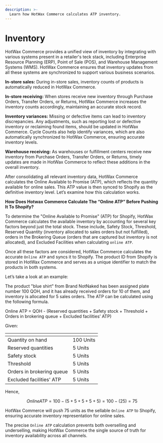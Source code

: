 ```yaml
---
description: >-
  Learn how HotWax Commerce calculates ATP inventory.
---
```


# Inventory

HotWax Commerce provides a unified view of inventory by integrating with various systems present in a retailer's teck stack, including Enterprise Resource Planning (ERP), Point of Sale (POS), and Warehouse Management Systems (WMS). HotWax Commerce ensures that inventory updates from all these systems are synchronized to support various business scenarios.

**In-store sales:** During in-store sales, inventory counts of products is automatically reduced in HotWax Commerce.
 
**In-store receiving:** When stores receive new inventory through Purchase Orders, Transfer Orders, or Returns, HotWax Commerce increases the inventory counts accordingly, maintaining an accurate stock record.

**Inventory variances:** Missing or defective items can lead to inventory discrepancies. Any adjustments, such as reporting lost or defective inventory or reclaiming found items, should be updated in HotWax Commerce. Cycle Counts also help identify variances, which are also automatically synchronized to HotWax Commerce, ensuring accurate inventory levels.

**Warehouse receiving:** As warehouses or fulfillment centers receive new inventory from Purchase Orders, Transfer Orders, or Returns, timely updates are made in HotWax Commerce to reflect these additions in the overall inventory.

After consolidating all relevant inventory data, HotWax Commerce calculates the Online Available to Promise (ATP), which reflects the quantity available for online sales. This ATP value is then synced to Shopify as the definitive inventory level. Let’s examine how this calculation works.

**How Does Hotwax Commerce Calculate The “Online ATP” Before Pushing It To Shopify?**

To determine the "Online Available to Promise" (ATP) for Shopify, HotWax Commerce calculates the available inventory by accounting for several key factors beyond just the total stock. These include, Safety Stock, Threshold, Reserved Quantity (inventory allocated to sales orders but not fulfilled), orders in the Brokering Queue (orders that are captured but inventory is not allocated), and Excluded Facilities when calculating `online ATP`.

Once all these factors are considered, HotWax Commerce calculates the accurate `Online ATP` and syncs it to Shopify. The product ID from Shopify is stored in HotWax Commerce and serves as a unique identifier to match the products in both systems.

Let’s take a look at an example:

The product "blue shirt" from Brand NotNaked has been assigned plate number 100 QOH, and it has already received orders for 10 of them, and inventory is allocated for 5 sales orders. The ATP can be calculated using the following formula.

Online ATP = QOH - (Reserved quantities + Safety stock + Threshold + Orders in brokering queue + Excluded facilities’ ATP)

Given:

<table data-header-hidden data-full-width="false"><thead><tr><th></th><th></th></tr></thead><tbody><tr><td>Quantity on hand</td><td>100 Units</td></tr><tr><td>Reserved quantities</td><td>5 Units</td></tr><tr><td>Safety stock</td><td>5 Units</td></tr><tr><td>Threshold</td><td>5 Units</td></tr><tr><td>Orders in brokering queue</td><td>5 Units</td></tr><tr><td>Excluded facilities' ATP</td><td>5 Units</td></tr></tbody></table>

Hence,

$$
Online ATP = 100 - (5+5+5+5+5) = 100 - (25) = 75
$$

HotWax Commerce will push 75 units as the sellable `Online ATP` to Shopify, ensuring accurate inventory representation for online sales.

The precise `Online ATP` calculation prevents both overselling and underselling, making HotWax Commerce the single source of truth for inventory availability across all channels.
